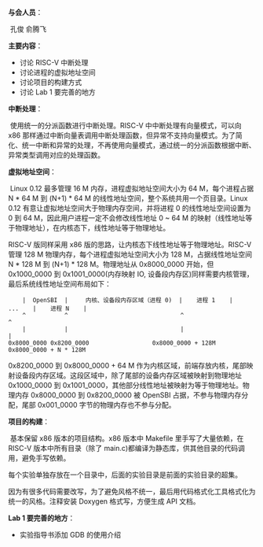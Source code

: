 **与会人员**：

​	孔俊 俞腾飞



**主要内容**：

- 讨论 RISC-V 中断处理
- 讨论进程的虚拟地址空间
- 讨论项目的构建方式
- 讨论 Lab 1 要完善的地方



**中断处理**：

​	使用统一的分派函数进行中断处理。RISC-V 中中断处理有向量模式，可以向 x86 那样通过中断向量表调用中断处理函数，但异常不支持向量模式。为了简化、统一中断和异常的处理，不再使用向量模式，通过统一的分派函数根据中断、异常类型调用对应的处理函数。



**虚拟地址空间**：

​	Linux 0.12 最多管理 16 M 内存，进程虚拟地址空间大小为 64 M，每个进程占据 N * 64 M 到 (N+1) * 64 M 的线性地址空间，整个系统共用一个页目录。Linux 0.12 有意让虚拟地址空间大于物理内存空间，并将进程 0 的线性地址空间设置为 0 到 64 M，因此用户进程一定不会修改线性地址 0 ~ 64 M 的映射（线性地址等于物理地址），在内核态下，线性地址等于物理地址。

RISC-V 版同样采用 x86 版的思路，让内核态下线性地址等于物理地址。RISC-V 管理 128 M 物理内存，每个进程虚拟地址空间大小为 128 M，占据线性地址空间 N * 128 M 到 (N+1)  * 128 M。物理地址从 0x8000_0000 开始，但 0x1000_0000 到 0x1001_0000(内存映射 IO, 设备段内存区)同样需要内核管理，最后系统线性地址空间布局如下：

```
    |  OpenSBI  |     内核、设备段内存区域（进程 0)  |    进程 1    |    ...    |    进程 N    |
    ^           ^                                ^                         ^              
    |           |                                |                         |              
0x8000_0000 0x8200_0000                  0x8000_0000 + 128M         0x8000_0000 + N * 128M   
```

0x8200_0000 到 0x8000_0000 + 64 M 作为内核区域，前端存放内核，尾部映射设备段内存区域。这段区域中，除了尾部的设备内存区域被映射到物理地址 0x1000_0000 到 0x1001_0000，其他部分线性地址被映射为等于物理地址。物理内存 0x8000_0000 到 0x8200_0000 被 OpenSBI 占据，不参与物理内存分配，尾部 0x001_0000 字节的物理内存也不参与分配。



**项目的构建**：

​	基本保留 x86 版本的项目结构。x86 版本中 Makefile 里手写了大量依赖，在 RISC-V 版本中所有目录（除了 main.c)都编译为静态库，供其他目录的代码调用，避免手写依赖。

​	每个实验单独存放在一个目录中，后面的实验目录是前面的实验目录的超集。

​	因为有很多代码需要改写，为了避免风格不统一，最后用代码格式化工具格式化为统一的风格。注释安装 Doxygen 格式写，方便生成 API 文档。



**Lab 1 要完善的地方**：

- 实验指导书添加 GDB 的使用介绍

  



